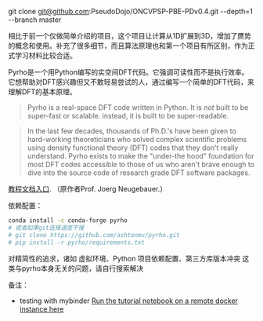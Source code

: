 git clone git@github.com:PseudoDojo/ONCVPSP-PBE-PDv0.4.git --depth=1 --branch master

相比于前一个仅做简单介绍的项目，这个项目让计算从1D扩展到3D，增加了赝势的概念和使用。补充了很多细节，而且算法原理也和第一个项目有所区别，作为正式学习材料比较合适。

Pyrho是一个用Python编写的实空间DFT代码。它强调可读性而不是执行效率。它想帮助对DFT感兴趣但又不敢轻易尝试的人，通过编写一个简单的DFT代码，来理解DFT的基本原理。

> Pyrho is a real-space DFT code written in Python. It is *not* built to be super-fast or scalable. instead, it is built to be super-readable.

> In the last few decades, thousands of Ph.D.'s have been given to hard-working theoreticians who solved complex scientific problems using density functional theory (DFT) codes that they don't really understand. Pyrho exists to make the "under-the hood" foundation for most DFT codes accessible to those of us who aren't brave enough to dive into the source code of research grade DFT software packages.

[教程文档入口](./tutorial.ipynb). （原作者Prof. Joerg Neugebauer.）

依赖配置：

```sh
conda install -c conda-forge pyrho
# 或者如果git连接速度不慢
# git clone https://github.com/ashtonmv/pyrho.git
# pip install -r pyrho/requirements.txt
```

对精简性的追求，诸如 虚拟环境、Python 项目依赖配置、第三方库版本冲突 这类与pyrho本身无关的问题，请自行搜索解决

备注：

- testing with mybinder
[Run the tutorial notebook on a remote docker instance here](https://mybinder.org/v2/gh/ashtonmv/pyrho/master)
